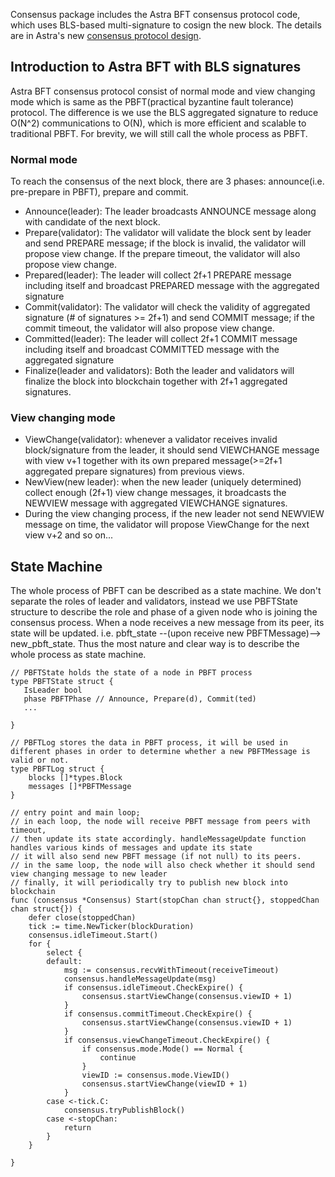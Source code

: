 Consensus package includes the Astra BFT consensus protocol code, which uses BLS-based
multi-signature to cosign the new block. The details are
in Astra's new [consensus protocol design](https://talk.astra.one/t/bls-based-practical-bft-consensus/131).

## Introduction to Astra BFT with BLS signatures

Astra BFT consensus protocol consist of normal mode and view changing mode which is same
as the PBFT(practical byzantine fault tolerance) protocol. The difference is we use the
BLS aggregated signature to reduce O(N^2) communications to O(N), which is more efficient
and scalable to traditional PBFT. For brevity, we will still call the whole process as PBFT.

### Normal mode

To reach the consensus of the next block, there are 3 phases: announce(i.e. pre-prepare in PBFT), prepare and commit.

- Announce(leader): The leader broadcasts ANNOUNCE message along with candidate of the next block.
- Prepare(validator): The validator will validate the block sent by leader and send PREPARE message;
  if the block is invalid, the validator will propose view change. If the prepare timeout, the validator will also propose view change.
- Prepared(leader): The leader will collect 2f+1 PREPARE message including itself and broadcast PREPARED message with the aggregated signature
- Commit(validator): The validator will check the validity of aggregated signature (# of signatures >= 2f+1) and
  send COMMIT message; if the commit timeout, the validator will also propose view change.
- Committed(leader): The leader will collect 2f+1 COMMIT message including itself and broadcast COMMITTED message with the aggregated signature
- Finalize(leader and validators): Both the leader and validators will finalize the block into blockchain together with 2f+1 aggregated signatures.

### View changing mode

- ViewChange(validator): whenever a validator receives invalid block/signature from the leader,
  it should send VIEWCHANGE message with view v+1 together with its own prepared message(>=2f+1 aggregated prepare signatures) from previous views.
- NewView(new leader): when the new leader (uniquely determined) collect enough (2f+1) view change
  messages, it broadcasts the NEWVIEW message with aggregated VIEWCHANGE signatures.
- During the view changing process, if the new leader not send NEWVIEW message on time, the
  validator will propose ViewChange for the next view v+2 and so on...

## State Machine

The whole process of PBFT can be described as a state machine. We don't separate the roles of leader
and validators, instead we use PBFTState structure to describe the role and phase of a given node
who is joining the consensus process. When a node receives a new message from its peer, its state will be updated. i.e. pbft_state --(upon
receive new PBFTMessage)-->
new_pbft_state. Thus the most nature and clear way is to describe the whole process as state machine.

```golang
// PBFTState holds the state of a node in PBFT process
type PBFTState struct {
   IsLeader bool
   phase PBFTPhase // Announce, Prepare(d), Commit(ted)
   ...

}

// PBFTLog stores the data in PBFT process, it will be used in different phases in order to determine whether a new PBFTMessage is valid or not.
type PBFTLog struct {
    blocks []*types.Block
    messages []*PBFTMessage
}

// entry point and main loop;
// in each loop, the node will receive PBFT message from peers with timeout,
// then update its state accordingly. handleMessageUpdate function handles various kinds of messages and update its state
// it will also send new PBFT message (if not null) to its peers.
// in the same loop, the node will also check whether it should send view changing message to new leader
// finally, it will periodically try to publish new block into blockchain
func (consensus *Consensus) Start(stopChan chan struct{}, stoppedChan chan struct{}) {
    defer close(stoppedChan)
    tick := time.NewTicker(blockDuration)
    consensus.idleTimeout.Start()
    for {
        select {
        default:
            msg := consensus.recvWithTimeout(receiveTimeout)
            consensus.handleMessageUpdate(msg)
            if consensus.idleTimeout.CheckExpire() {
                consensus.startViewChange(consensus.viewID + 1)
            }
            if consensus.commitTimeout.CheckExpire() {
                consensus.startViewChange(consensus.viewID + 1)
            }
            if consensus.viewChangeTimeout.CheckExpire() {
                if consensus.mode.Mode() == Normal {
                    continue
                }
                viewID := consensus.mode.ViewID()
                consensus.startViewChange(viewID + 1)
            }
        case <-tick.C:
            consensus.tryPublishBlock()
        case <-stopChan:
            return
        }
    }

}
```

